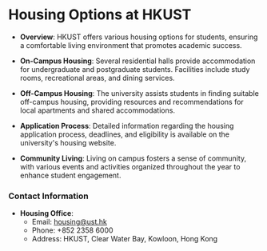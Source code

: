 # Housing Options at HKUST
- **Overview**: HKUST offers various housing options for students, ensuring a comfortable living environment that promotes academic success.

- **On-Campus Housing**: Several residential halls provide accommodation for undergraduate and postgraduate students. Facilities include study rooms, recreational areas, and dining services.

- **Off-Campus Housing**: The university assists students in finding suitable off-campus housing, providing resources and recommendations for local apartments and shared accommodations.

- **Application Process**: Detailed information regarding the housing application process, deadlines, and eligibility is available on the university's housing website.

- **Community Living**: Living on campus fosters a sense of community, with various events and activities organized throughout the year to enhance student engagement.

### Contact Information
- **Housing Office**:
  - Email: housing@ust.hk
  - Phone: +852 2358 6000
  - Address: HKUST, Clear Water Bay, Kowloon, Hong Kong
